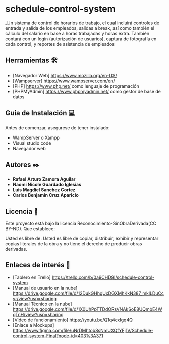 # schedule-control-system


_Un sistema de control de horarios de trabajo, el cual incluirá controles de entrada y salida de los empleados, salidas a break, así como también el cálculo del salario en base a horas trabajadas y horas extra.
También contará con un login (autorización de usuarios), captura de fotografía en cada control, y reportes de asistencia de empleados

## Herramientas 🛠️
* [Navegador Web] https://www.mozilla.org/en-US/
* [Wampserver] https://www.wampserver.com/en/
* [PHP] https://www.php.net/ como lenguaje de programación
* [PHPMyAdmin]  https://www.phpmyadmin.net/ como gestor de base de datos


## Guia de Instalación 💻
Antes de comenzar, asegurese de tener instalado:

* WampServer o Xampp
* Visual studio code
* Navegador web

 
## Autores ✒️
* **Rafael Arturo Zamora Aguilar**
* **Naomi Nicole Guardado Iglesias**
* **Luis Magdiel Sanchez Cortez**
* **Carlos Benjamín Cruz Aparicio**



## Licencia 📄

Este proyecto está bajo la licencia Reconocimiento-SinObraDerivada(CC BY-ND). Que establece:

Usted es libre de: Usted es libre de copiar, distribuir, exhibir y representar copias literales de la obra y no tiene el derecho de producir obras derivadas. 


## Enlaces de interés 👀
* [Tablero en Trello] https://trello.com/b/0a9CHD9I/schedule-control-system
* [Manual de usuario en la nube]  https://drive.google.com/file/d/12DukGHhgUxDGXMhKkN387_mklLDuCcvr/view?usp=sharing
* [Manual Técnico en la nube] https://drive.google.com/file/d/1X0UhPpTTDdORsVNAkSoE8UQmbE4WqTnH/view?usp=sharing
* [Video de funcionamiento] https://youtu.be/Q1q4cxIgq4Q
* [Enlace a Mockups]  https://www.figma.com/file/uNrDMhtob8sNmUXQfYFj1V/Schedule-control-system-Final?node-id=403%3A371


